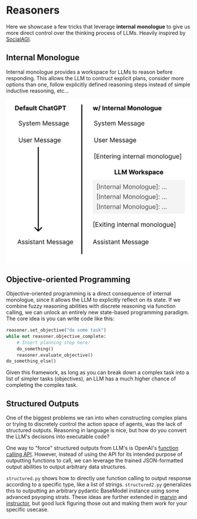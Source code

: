 # Reasoners
Here we showcase a few tricks that leverage **internal monologue** to give us more direct control over the thinking process of LLMs. Heavily inspired by [SocialAGI](https://github.com/opensouls/SocialAGI).

## Internal Monologue
Internal monologue provides a workspace for LLMs to reason before responding. This allows the LLM to contruct explicit plans, consider more options than one, follow explicitly defined reasoning steps instead of simple inductive reasoning, etc...

![Internal Monologue](internal_monologue.png)

## Objective-oriented Programming
Objective-oriented programming is a direct consequence of internal monologue, since it allows the LLM to explicitly reflect on its state. If we combine fuzzy reasoning abilities with discrete reasoning via function calling, we can unlock an entirely new state-based programming paradigm. The core idea is you can write code like this:

```python
reasoner.set_objective("do some task")
while not reasoner.objective_complete:
    # Insert planning step here!
    do_something()
    reasoner.evaluate_objective()
do_something_else()
```

Given this framework, as long as you can break down a complex task into a list of simpler tasks (objectives), an LLM has a much higher chance of completing the complex task.

## Structured Outputs
One of the biggest problems we ran into when constructing complex plans or trying to discretely control the action space of agents, was the lack of structured outputs. Reasoning in language is nice, but how do you convert the LLM's decisions into executable code?

One way to "force" structured outputs from LLM's is OpenAI's [function calling API](https://platform.openai.com/docs/guides/gpt/function-calling). However, instead of using the API for its intended purpose of outputting functions to call, we can leverage the trained JSON-formatted output abilities to output arbitrary data structures.

`structured.py` shows how to directly use function calling to output response according to a specific type, like a list of strings. `structured2.py` generalizes this to outputting an arbitrary pydantic BaseModel instance using some advanced psyoping strats. These ideas are further extended in [marvin](https://github.com/PrefectHQ/marvin) and [instructor](https://github.com/jxnl/instructor), but good luck figuring those out and making them work for your specific usecase.
